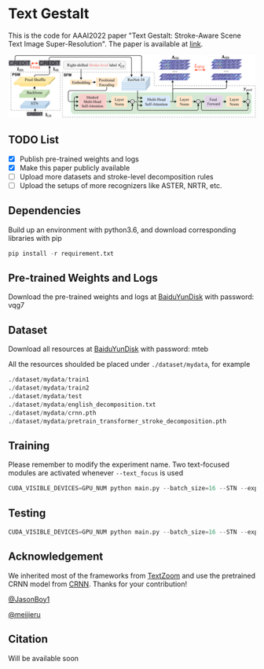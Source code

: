 # Text Gestalt

This is the code for AAAI2022 paper "Text Gestalt: Stroke-Aware Scene Text Image Super-Resolution". The paper is available at [link](https://arxiv.org/pdf/2112.08171.pdf).

![architecture](./image/architecture.png)

## TODO List
* [x] Publish pre-trained weights and logs
* [x] Make this paper publicly available
* [ ] Upload more datasets and stroke-level decomposition rules
* [ ] Upload the setups of more recognizers like ASTER, NRTR, etc.
 
## Dependencies
Build up an environment with python3.6, and download corresponding libraries with pip
```python
pip install -r requirement.txt
```

## Pre-trained Weights and Logs
Download the pre-trained weights and logs at [BaiduYunDisk](https://pan.baidu.com/s/1c0DqmKkw5_uB6njPhmm-2g) with password: vqg7

## Dataset
Download all resources at [BaiduYunDisk](https://pan.baidu.com/s/1MeFKnF5tWiL7ts00SHLM2A) with password: mteb

All the resources shoulded be placed under ```./dataset/mydata```, for example
```python
./dataset/mydata/train1
./dataset/mydata/train2
./dataset/mydata/test
./dataset/mydata/english_decomposition.txt
./dataset/mydata/crnn.pth
./dataset/mydata/pretrain_transformer_stroke_decomposition.pth
```


## Training
Please remember to modify the experiment name. Two text-focused modules are activated whenever ```--text_focus``` is used
```python
CUDA_VISIBLE_DEVICES=GPU_NUM python main.py --batch_size=16 --STN --exp_name EXP_NAME --text_focus 
```

## Testing
```python
CUDA_VISIBLE_DEVICES=GPU_NUM python main.py --batch_size=16 --STN --exp_name EXP_NAME --text_focus --resume YOUR_MODEL --test --test_data_dir ./dataset/mydata/test
```

## Acknowledgement
We inherited most of the frameworks from [TextZoom](https://github.com/JasonBoy1/TextZoom) and use the pretrained CRNN model from [CRNN](https://github.com/meijieru/crnn.pytorch).
Thanks for your contribution! 

[@JasonBoy1](https://github.com/JasonBoy1) 

[@meijieru](https://github.com/meijieru)


## Citation
Will be available soon
